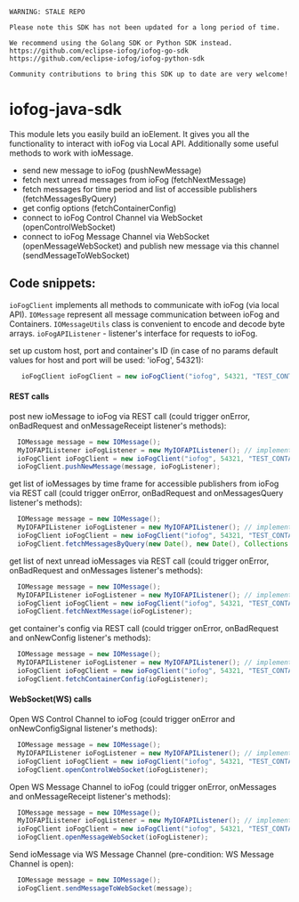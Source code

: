 ```
WARNING: STALE REPO

Please note this SDK has not been updated for a long period of time.

We recommend using the Golang SDK or Python SDK instead.
https://github.com/eclipse-iofog/iofog-go-sdk
https://github.com/eclipse-iofog/iofog-python-sdk

Community contributions to bring this SDK up to date are very welcome!
```

# iofog-java-sdk

This module lets you easily build an ioElement. It gives you all the functionality to interact with ioFog via Local API. Additionally some useful methods to work with ioMessage.

 - send new message to ioFog (pushNewMessage)
 - fetch next unread messages from ioFog (fetchNextMessage)
 - fetch messages for time period and list of accessible publishers (fetchMessagesByQuery)
 - get config options (fetchContainerConfig)
 - connect to ioFog Control Channel via WebSocket (openControlWebSocket)
 - connect to ioFog Message Channel via WebSocket (openMessageWebSocket) and publish new message via this channel (sendMessageToWebSocket)

## Code snippets: 

`ioFogClient` implements all methods to communicate with ioFog (via local API).
`IOMessage` represent all message communication between ioFog and Containers.
`IOMessageUtils` class is convenient to encode and decode byte arrays.
`ioFogAPIListener` - listener's interface for requests to ioFog.

set up custom host, port and container's ID (in case of no params default values for host and port will be used: 'ioFog', 54321):
```java
   ioFogClient ioFogClient = new ioFogClient("iofog", 54321, "TEST_CONTAINER_ID");
```

#### REST calls
post new ioMessage to ioFog via REST call (could trigger onError, onBadRequest and onMessageReceipt listener's methods):
```java
  IOMessage message = new IOMessage();
  MyIOFAPIListener ioFogListener = new MyIOFAPIListener(); // implementation of listener's interface
  ioFogClient ioFogClient = new ioFogClient("iofog", 54321, "TEST_CONTAINER_ID");
  ioFogClient.pushNewMessage(message, ioFogListener);
```

get list of ioMessages by time frame for accessible publishers from ioFog via REST call (could trigger onError, onBadRequest and onMessagesQuery listener's methods):
```java
  IOMessage message = new IOMessage();
  MyIOFAPIListener ioFogListener = new MyIOFAPIListener(); // implementation of listener's interface
  ioFogClient ioFogClient = new ioFogClient("iofog", 54321, "TEST_CONTAINER_ID");
  ioFogClient.fetchMessagesByQuery(new Date(), new Date(), Collections.singleton("publisher_ID"), ioFogListener);
```

get list of next unread ioMessages via REST call (could trigger onError, onBadRequest and onMessages listener's methods):
```java
  IOMessage message = new IOMessage();
  MyIOFAPIListener ioFogListener = new MyIOFAPIListener(); // implementation of listener's interface
  ioFogClient ioFogClient = new ioFogClient("iofog", 54321, "TEST_CONTAINER_ID");
  ioFogClient.fetchNextMessage(ioFogListener);
```

get container's config via REST call (could trigger onError, onBadRequest and onNewConfig listener's methods):
```java
  IOMessage message = new IOMessage();
  MyIOFAPIListener ioFogListener = new MyIOFAPIListener(); // implementation of listener's interface
  ioFogClient ioFogClient = new ioFogClient("iofog", 54321, "TEST_CONTAINER_ID");
  ioFogClient.fetchContainerConfig(ioFogListener);
```

#### WebSocket(WS) calls

Open WS Control Channel to ioFog (could trigger onError and onNewConfigSignal listener's methods):
```java
  IOMessage message = new IOMessage();
  MyIOFAPIListener ioFogListener = new MyIOFAPIListener(); // implementation of listener's interface
  ioFogClient ioFogClient = new ioFogClient("iofog", 54321, "TEST_CONTAINER_ID");
  ioFogClient.openControlWebSocket(ioFogListener);
```
Open WS Message Channel to ioFog (could trigger onError, onMessages and onMessageReceipt listener's methods):
```java
  IOMessage message = new IOMessage();
  MyIOFAPIListener ioFogListener = new MyIOFAPIListener(); // implementation of listener's interface
  ioFogClient ioFogClient = new ioFogClient("iofog", 54321, "TEST_CONTAINER_ID");
  ioFogClient.openMessageWebSocket(ioFogListener);
```
Send ioMessage via WS Message Channel (pre-condition: WS Message Channel is open):
```java
  IOMessage message = new IOMessage();
  ioFogClient.sendMessageToWebSocket(message);
```





